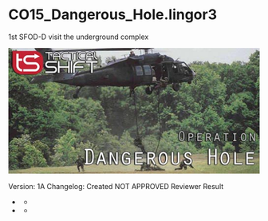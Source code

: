 # CO15_Dangerous_Hole.lingor3
 1st SFOD-D visit the underground complex

<img src='https://raw.githubusercontent.com/rempopo/CO15_Dangerous_Hole.lingor3/main/overview.jpg' />	



Version: 1A
Changelog:
Created
NOT APPROVED
Reviewer	Result
-	-
-	-
